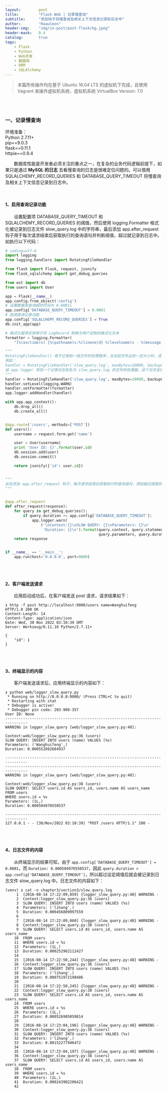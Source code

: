 ```yaml
---
layout:        post
title:         "Flask Web | 记录慢查询"
subtitle:      "添加钩子将慢查询及相关上下文信息记录到日志中"
author:        "Haauleon"
header-img:    "img/in-post/post-flask/bg.jpeg"
header-mask:   0.4
catalog:       true
tags:
    - Flask
    - Python
    - Web开发
    - 数据库
    - ORM
    - SQLAlchemy
---
```


> 本篇所有操作均在基于 Ubuntu 16.04 LTS 的虚拟机下完成，且使用 Vagrant 来操作虚拟机系统，虚拟机系统 VirtualBox Version: 7.0 

<br>
<br>

### 一、记录慢查询
环境准备：     
Python 2.7.11+      
pip==9.0.3     
flask==0.11.1   
httpie==0.9.4     

&emsp;&emsp;数据库性能是开发者必须关注的重点之一，在复杂的业务代码逻辑前提下，如果只是通过 **MySQL 的日志** 去看慢查询的日志是很难定位问题的。可以借用 SQLALCHEMY_RECORD_QUERIES 和 DATABASE_QUERY_TIMEOUT 将慢查询及相关上下文信息记录到日志中。     

<br>

#### 1、启用查询记录功能
&emsp;&emsp;设置配置项 DATABASE_QUERY_TIMEOUT 和 SQLALCHEMY_RECORD_QUERIES 的阈值，然后使用 logging.Formatter 格式化被记录到日志文件 slow_query.log 中的字符串，最后添加 app.after_request 钩子用于每次请求结束后获取执行的查询语句并判断阈值，超过就记录到日志中。如执行以下代码：                
```python
# coding=utf-8
import logging
from logging.handlers import RotatingFileHandler

from flask import Flask, request, jsonify
from flask_sqlalchemy import get_debug_queries

from ext import db
from users import User

app = Flask(__name__)
app.config.from_object('config')
# 设置数据库查询超时时间为 0.0001s
app.config['DATABASE_QUERY_TIMEOUT'] = 0.0001
# 启用查询记录功能
app.config['SQLALCHEMY_RECORD_QUERIES'] = True
db.init_app(app)

# 格式化程序实例用于将 LogRecord 转换为用户定制的格式化文本
formatter = logging.Formatter(
    "[%(asctime)s] {%(pathname)s:%(lineno)d} %(levelname)s - %(message)s")

"""
RotatingFileHandler() 用于记录到一组文件的处理程序，当当前文件达到一定大小时，该处理程序将从一个文件切换到下一个文件。
例如：
handler = RotatingFileHandler('slow_query.log', maxBytes=10000, backupCount=10)
给 app.logger 添加一个记录日志到名为 slow_query.log 的文件的处理器，这个日志会按大小切分
"""
handler = RotatingFileHandler('slow_query.log', maxBytes=10000, backupCount=10)
handler.setLevel(logging.WARN)
handler.setFormatter(formatter)
app.logger.addHandler(handler)

with app.app_context():
    db.drop_all()
    db.create_all()


@app.route('/users', methods=['POST'])
def users():
    username = request.form.get('name')

    user = User(username)
    print 'User ID: {}'.format(user.id)
    db.session.add(user)
    db.session.commit()

    return jsonify({'id': user.id})


"""
此处添加 app.after_request 钩子，每次请求结束后获取执行的查询语句，例如超过阈值则记录日志
"""


@app.after_request
def after_request(response):
    for query in get_debug_queries():
        if query.duration >= app.config['DATABASE_QUERY_TIMEOUT']:
            app.logger.warn(
                ('\nContext:{}\nSLOW QUERY: {}\nParameters: {}\n'
                 'Duration: {}\n').format(query.context, query.statement,
                                          query.parameters, query.duration))
    return response


if __name__ == '__main__':
    app.run(host='0.0.0.0', port=9000)
```

<br>
<br>

#### 2、客户端发送请求
&emsp;&emsp;应用启动成功后，在客户端发送 post 请求，请求结果如下：     
```
❯ http -f post http://localhost:9000/users name=Wanghuifeng
HTTP/1.0 200 OK
Content-Length: 14
Content-Type: application/json
Date: Wed, 30 Nov 2022 03:10:39 GMT
Server: Werkzeug/0.11.10 Python/2.7.11+

{
    "id": 1
}
```

<br>
<br>

#### 3、终端显示的内容
&emsp;&emsp;客户端发送请求后，应用终端显示的内容如下：     
```
❯ python web/logger_slow_query.py
 * Running on http://0.0.0.0:9000/ (Press CTRL+C to quit)
 * Restarting with stat
 * Debugger is active!
 * Debugger pin code: 203-908-357
User ID: None
--------------------------------------------------------------------------------
WARNING in logger_slow_query [web/logger_slow_query.py:48]:

Context:web/logger_slow_query.py:36 (users)
SLOW QUERY: INSERT INTO users (name) VALUES (%s)
Parameters: ('Wanghuifeng',)
Duration: 0.000552892684937

--------------------------------------------------------------------------------
--------------------------------------------------------------------------------
WARNING in logger_slow_query [web/logger_slow_query.py:48]:

Context:web/logger_slow_query.py:38 (users)
SLOW QUERY: SELECT users.id AS users_id, users.name AS users_name
FROM users
WHERE users.id = %s
Parameters: (1L,)
Duration: 0.000504970550537

--------------------------------------------------------------------------------
127.0.0.1 - - [30/Nov/2022 03:10:39] "POST /users HTTP/1.1" 200 -
```


<br>
<br>

#### 4、日志文件的内容
&emsp;&emsp;从终端显示的结果可知，由于 `app.config['DATABASE_QUERY_TIMEOUT'] = 0.0001`，而 `Duration: 0.000504970550537`，因此 `query.duration > app.config['DATABASE_QUERY_TIMEOUT']`，所以超过设定阈值后就会被记录到日志文件 slow_query.log 中。日志文件的内容如下：     
```
(venv) ❯ cat -n chapter3/section3/slow_query.log
     1  [2016-08-14 17:22:09,859] {logger_slow_query.py:48} WARNING -
     2  Context:logger_slow_query.py:36 (users)
     3  SLOW QUERY: INSERT INTO users (name) VALUES (%s)
     4  Parameters: ('lihang',)
     5  Duration: 0.000456809997559
     6
     7  [2016-08-14 17:22:09,860] {logger_slow_query.py:48} WARNING -
     8  Context:logger_slow_query.py:38 (users)
     9  SLOW QUERY: SELECT users.id AS users_id, users.name AS users_name
    10  FROM users
    11  WHERE users.id = %s
    12  Parameters: (1L,)
    13  Duration: 0.000252962112427
    14
    15  [2016-08-14 17:22:50,244] {logger_slow_query.py:48} WARNING -
    16  Context:logger_slow_query.py:36 (users)
    17  SLOW QUERY: INSERT INTO users (name) VALUES (%s)
    18  Parameters: ('lihang',)
    19  Duration: 0.000751972198486
    20
    21  [2016-08-14 17:22:50,245] {logger_slow_query.py:48} WARNING -
    22  Context:logger_slow_query.py:38 (users)
    23  SLOW QUERY: SELECT users.id AS users_id, users.name AS users_name
    24  FROM users
    25  WHERE users.id = %s
    26  Parameters: (1L,)
    27  Duration: 0.000526905059814
    28
    29  [2016-08-14 17:23:04,196] {logger_slow_query.py:48} WARNING -
    30  Context:logger_slow_query.py:36 (users)
    31  SLOW QUERY: INSERT INTO users (name) VALUES (%s)
    32  Parameters: ('lihang',)
    33  Duration: 0.00152277946472
    34
    35  [2016-08-14 17:23:04,197] {logger_slow_query.py:48} WARNING -
    36  Context:logger_slow_query.py:38 (users)
    37  SLOW QUERY: SELECT users.id AS users_id, users.name AS users_name
    38  FROM users
    39  WHERE users.id = %s
    40  Parameters: (2L,)
    41  Duration: 0.000243902206421
    42
```